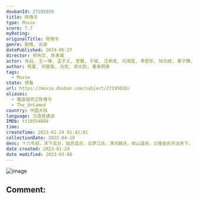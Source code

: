 ```yaml
---
doubanId: 27195020
title: 陈情令
type: Movie
score: 7.7
myRating: 
originalTitle: 陈情令
genre: 剧情, 古装
datePublished: 2019-06-27
director: 郑伟文, 陈家霖
actor: 肖战, 王一博, 孟子义, 宣璐, 于斌, 汪卓成, 刘海宽, 李若彤, 陆剑民, 黄子腾, 修庆, 胡小庭, 李玉峰, 朱赞锦, 王皓轩, 纪李, 王翌舟, 宋继扬, 李泊文, 曹煜辰, 漆培鑫, 郑繁星, 郭丞, 贺鹏, 卢蒽洁, 王艺霏, 陈卓璇, 曹峻祥, 张净桐, 冯茗惊, 姚书豪, 冯聪, 刘庭羽, 汪融, 孙晟轩, 贾舒夷, 刘道民, 冯麒诺, 杜帅杰, 牛志强, 蔡迎春, 尹建祥, 刘胤君, 姜奕廷, 林宸锐, 苏雅馨, 叶轩彤, 陈俊凯, 沈毅峯, 黄振宸, 林辰唏, 苏秋逸, 江嘉维, 朴长城, 张野, 徐晓文, 金璐莹, 刘潇杉, 樊华伟, 苏月, 于子宽, 张彬, 张琳然, 李橹进, 沈鑫, 焦长顺, 刘凤民, 孙亮, 黄英, 路知行, 沈晓海, 乔诗语, 邱秋, 刘思岑, 张闻天, 汤水雨, 钱文青, 大昕, 贺文潇, 史泽鲲, 计彬, 杨默
author: 杨夏, 邓窅瑜, 马竞, 郭光韵, 墨香铜臭
tags:
  - Movie
state: 想看
url: https://movie.douban.com/subject/27195020/
aliases:
  - 魔道祖师之陈情令
  - The_Untamed
country: 中国大陆
language: 汉语普通话
IMDb: tt10554898
time: 
createTime: 2023-01-24 01:42:01
collectionDate: 2022-04-10
desc: 十六年前，天下五分，姑苏蓝氏，云梦江氏，清河聂氏，岐山温氏，兰陵金氏共治天下。温氏一家独大，其余四家均受其苦。众家青年中，江氏故人之子魏无羡性格开朗，和以雅正闻名的姑苏蓝氏弟子蓝忘机相识并引为知己。一...
date created: 2023-01-24
date modified: 2023-03-08
---
```


![image](p2563766934.jpg)

Comment:
---
